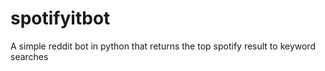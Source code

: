 # spotifyitbot
A simple reddit bot in python that returns the top spotify result to keyword searches
